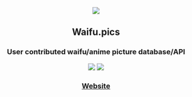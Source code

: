<div align=center>
<img src="https://i.kawaii.sh/F5ae1I6.png">
<h2>Waifu.pics</h2>
<h3>User contributed waifu/anime picture database/API</h3>


<img src="https://www.codefactor.io/repository/github/Waifu-pics/api/badge/master">
<img src="https://img.shields.io/github/license/Waifu-pics/api">
<br>
<h3><a href="https://waifu.pics">Website</a></h3>
</div>
